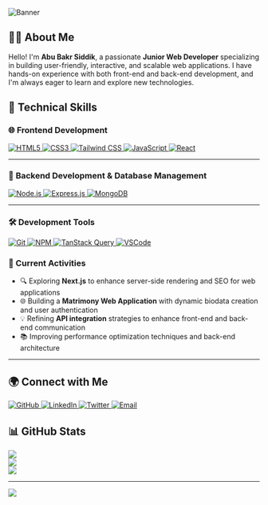 ![Banner](https://i.ibb.co/wFPFwZZp/limon-banner-github.png)

## 👨‍💻 About Me  

Hello! I'm **Abu Bakr Siddik**, a passionate **Junior Web Developer** specializing in building user-friendly, interactive, and scalable web applications. I have hands-on experience with both front-end and back-end development, and I'm always eager to learn and explore new technologies.


## 🚀 Technical Skills  

### 🌐 **Frontend Development**  
<a href="https://developer.mozilla.org/en-US/docs/Web/HTML" target="_blank" rel="noopener noreferrer">
  <img src="https://img.shields.io/badge/HTML5-%23E34F26.svg?style=for-the-badge&logo=html5&logoColor=white" alt="HTML5"/>
</a>
<a href="https://developer.mozilla.org/en-US/docs/Web/CSS" target="_blank" rel="noopener noreferrer">
  <img src="https://img.shields.io/badge/CSS3-%231572B6.svg?style=for-the-badge&logo=css3&logoColor=white" alt="CSS3"/>
</a>
<a href="https://tailwindcss.com/" target="_blank" rel="noopener noreferrer">
  <img src="https://img.shields.io/badge/TailwindCSS-%2306B6D4.svg?style=for-the-badge&logo=tailwind-css&logoColor=white" alt="Tailwind CSS"/>
</a>
<a href="https://developer.mozilla.org/en-US/docs/Web/JavaScript" target="_blank" rel="noopener noreferrer">
  <img src="https://img.shields.io/badge/JavaScript-%23F7DF1E.svg?style=for-the-badge&logo=javascript&logoColor=black" alt="JavaScript"/>
</a>
<a href="https://reactjs.org/" target="_blank" rel="noopener noreferrer">
  <img src="https://img.shields.io/badge/React-%2361DAFB.svg?style=for-the-badge&logo=react&logoColor=black" alt="React"/>
</a>  

---

### 🔧 **Backend Development & Database Management**  
<a href="https://nodejs.org/" target="_blank" rel="noopener noreferrer">
  <img src="https://img.shields.io/badge/Node.js-%23339933.svg?style=for-the-badge&logo=node.js&logoColor=white" alt="Node.js"/>
</a>
<a href="https://expressjs.com/" target="_blank" rel="noopener noreferrer">
  <img src="https://img.shields.io/badge/Express.js-%23000000.svg?style=for-the-badge&logo=express&logoColor=white" alt="Express.js"/>
</a>
<a href="https://www.mongodb.com/" target="_blank" rel="noopener noreferrer">
  <img src="https://img.shields.io/badge/MongoDB-%2347A248.svg?style=for-the-badge&logo=mongodb&logoColor=white" alt="MongoDB"/>
</a>  

---

### 🛠️ **Development Tools**  
<a href="https://git-scm.com/" target="_blank" rel="noopener noreferrer">
  <img src="https://img.shields.io/badge/Git-%23F05032.svg?style=for-the-badge&logo=git&logoColor=white" alt="Git"/>
</a>
<a href="https://www.npmjs.com/" target="_blank" rel="noopener noreferrer">
  <img src="https://img.shields.io/badge/NPM-%23CB3837.svg?style=for-the-badge&logo=npm&logoColor=white" alt="NPM"/>
</a>
<a href="https://tanstack.com/query" target="_blank" rel="noopener noreferrer">
  <img src="https://img.shields.io/badge/TanStack%20Query-%23FF4154.svg?style=for-the-badge&logoColor=white" alt="TanStack Query"/>
</a>
<a href="https://code.visualstudio.com/" target="_blank" rel="noopener noreferrer">
  <img src="https://img.shields.io/badge/VS%20Code-%23007ACC.svg?style=for-the-badge&logo=visual-studio-code&logoColor=white" alt="VSCode"/>
</a>  

### 🔭 Current Activities  
- 🔍 Exploring **Next.js** to enhance server-side rendering and SEO for web applications  
- 🌐 Building a **Matrimony Web Application** with dynamic biodata creation and user authentication  
- 💡 Refining **API integration** strategies to enhance front-end and back-end communication  
- 📚 Improving performance optimization techniques and back-end architecture 

---
## 🌍 Connect with Me  

<a href="https://github.com/your-username" target="_blank" rel="noopener noreferrer">
  <img src="https://img.shields.io/badge/GitHub-%2312100E.svg?style=for-the-badge&logo=github&logoColor=white" alt="GitHub"/>
</a>
<a href="https://www.linkedin.com/in/your-linkedin-profile" target="_blank" rel="noopener noreferrer">
  <img src="https://img.shields.io/badge/LinkedIn-%230A66C2.svg?style=for-the-badge&logo=linkedin&logoColor=white" alt="LinkedIn"/>
</a>
<a href="https://twitter.com/your-twitter-handle" target="_blank" rel="noopener noreferrer">
  <img src="https://img.shields.io/badge/Twitter-%231DA1F2.svg?style=for-the-badge&logo=twitter&logoColor=white" alt="Twitter"/>
</a>
<a href="mailto:your-email@example.com" target="_blank" rel="noopener noreferrer">
  <img src="https://img.shields.io/badge/Email-%23D14836.svg?style=for-the-badge&logo=gmail&logoColor=white" alt="Email"/>
</a>




## 📊 GitHub Stats

![](https://github-readme-stats.vercel.app/api?username=abubakrsiddikl&theme=dark&hide_border=false&include_all_commits=true&count_private=true)  
![](https://github-readme-streak-stats.herokuapp.com/?user=abubakrsiddikl&theme=dark&hide_border=false)  
![](https://github-readme-stats.vercel.app/api/top-langs/?username=abubakrsiddikl&theme=dark&hide_border=false&include_all_commits=true&count_private=true&layout=compact)

---

[![](https://visitcount.itsvg.in/api?id=abubakrsiddikl&icon=0&color=0)](https://visitcount.itsvg.in)





<!-- Proudly created with GPRM ( https://gprm.itsvg.in ) -->
